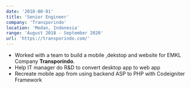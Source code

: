 ```yaml
---
date: '2018-08-01'
title: 'Senior Engineer'
company: 'Transporindo'
location: 'Medan, Indonesia'
range: 'August 2018 - September 2020'
url: 'https://transporindo.com/'
---
```


- Worked with a team to build a mobile ,dekstop and website for EMKL Company **Transporindo**.
- Help IT manager do R&D to convert desktop app to web app
- Recreate mobile app from using backend ASP to PHP with Codeigniter Framework
